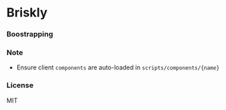 # Briskly

### Boostrapping

### Note
- Ensure client `components` are auto-loaded in `scripts/components/{name}`

### License
MIT